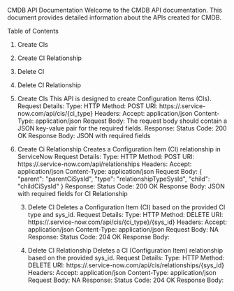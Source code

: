 CMDB API Documentation
Welcome to the CMDB API documentation. This document provides detailed information about the APIs created for CMDB.

Table of Contents
1. Create CIs
2. Create CI Relationship
3. Delete CI
4. Delete CI Relationship

1. Create CIs
  This API is designed to create Configuration Items (CIs).
  Request Details:
    Type: HTTP
    Method: POST
    URI: https://<service-now-domain>.service-now.com/api/cis/{ci_type}
    Headers:
     Accept: application/json
     Content-Type: application/json
  Request Body:
    The request body should contain a JSON key-value pair for the required fields.
  Response:
    Status Code: 200 OK
    Response Body: JSON with required fields

2. Create Ci Relationship
   Creates a Configuration Item (CI) relationship in ServiceNow
    Request Details:
    Type: HTTP
    Method: POST
    URI: https://<service-now-domain>.service-now.com/api/relationships
    Headers:
     Accept: application/json
     Content-Type: application/json
    Request Body:
      {
       "parent": "parentCiSysId",
       "type": "relationshipTypeSysId",
       "child": "childCiSysId"
      }
    Response:
      Status Code: 200 OK
      Response Body: JSON with required fields for CI Relationship

   3. Delete CI
   Deletes a Configuration Item (CI) based on the provided CI type and sys_id.
    Request Details:
    Type: HTTP
    Method: DELETE
    URI: https://<service-now-domain>.service-now.com/api/cis/{ci_type}/{sys_id}
    Headers:
     Accept: application/json
     Content-Type: application/json
    Request Body: NA
    Response:
      Status Code: 204 OK
      Response Body:

   4. Delete CI Relationship
   Deletes a CI (Configuration Item) relationship based on the provided sys_id.
    Request Details:
    Type: HTTP
    Method: DELETE
    URI: https://<service-now-domain>.service-now.com/api/cis/relationships/{sys_id}
    Headers:
     Accept: application/json
     Content-Type: application/json
    Request Body: NA
    Response:
      Status Code: 204 OK
      Response Body: 
